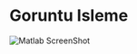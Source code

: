# Goruntu Isleme
![Matlab ScreenShot](https://github.com/merveylmz/ScreenShots/blob/master/Matlab/%C3%96rnek.png)
